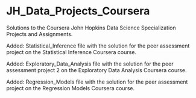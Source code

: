 # JH_Data_Projects_Coursera
Solutions to the Coursera John Hopkins Data Science Specialization Projects and Assignments.

Added:
Statistical_Inference file with the solution for the peer assessment project on the Statistical Inference Coursera course.

Added:
Exploratory_Data_Analysis file with the solution for the peer assessment project 2 on the Exploratory Data Analysis Coursera course.

Added:
Regression_Models file with the solution for the peer assessment project on the Regression Models Coursera course.
